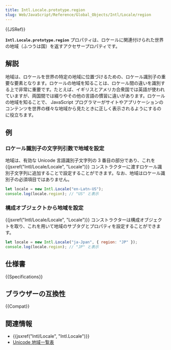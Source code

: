 ```yaml
---
title: Intl.Locale.prototype.region
slug: Web/JavaScript/Reference/Global_Objects/Intl/Locale/region
---
```

{{JSRef}}

**`Intl.Locale.prototype.region`** プロパティは、ロケールに関連付けられた世界の地域（ふつうは国）を返すアクセサープロパティです。

## 解説

地域は、ロケールを世界の特定の地域に位置づけるための、ロケール識別子の重要な要素となります。ロケールの地域を知ることは、ロケール間の違いを識別する上で非常に重要です。たとえば、イギリスとアメリカ合衆国では英語が使われていますが、両国間では綴りやその他の言語の慣習に違いがあります。ロケールの地域を知ることで、 JavaScript プログラマーがサイトやアプリケーションのコンテンツを世界の様々な地域から見たときに正しく表示されるようにするのに役立ちます。

## 例

### ロケール識別子の文字列引数で地域を設定

地域は、有効な Unicode 言語識別子文字列の 3 番目の部分であり、これを {{jsxref("Intl/Locale/Locale", "Locale")}} コンストラクターに渡すロケール識別子文字列に追加することで設定することができます。なお、地域はロケール識別子の必須項目ではありません。

```js
let locale = new Intl.Locale("en-Latn-US");
console.log(locale.region); // "US" と表示
```

### 構成オブジェクトから地域を設定

{{jsxref("Intl/Locale/Locale", "Locale")}} コンストラクターは構成オブジェクトを取り、これを用いて地域のサブタグとプロパティを設定することができます。

```js
let locale = new Intl.Locale("ja-Jpan", { region: "JP" });
console.log(locale.region); // "JP" と表示
```

## 仕様書

{{Specifications}}

## ブラウザーの互換性

{{Compat}}

## 関連情報

- {{jsxref("Intl/Locale", "Intl.Locale")}}
- [Unicode 地域一覧表](https://unicode-org.github.io/cldr-staging/charts/latest/supplemental/territory_containment_un_m_49.html)
